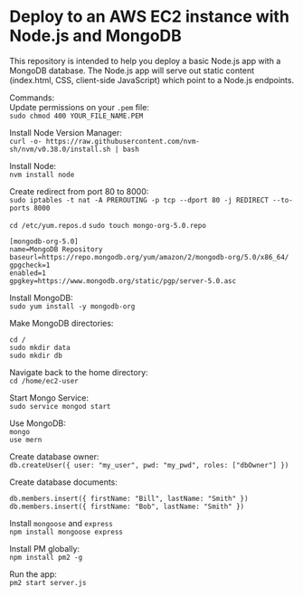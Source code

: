 # Deploy to an AWS EC2 instance with Node.js and MongoDB

This repository is intended to help you deploy a basic Node.js app with a MongoDB database.  The Node.js app will serve out static content (index.html, CSS, client-side JavaScript) which point to a Node.js endpoints.  


Commands:  
Update permissions on your `.pem` file:  
`sudo chmod 400 YOUR_FILE_NAME.PEM`  

Install Node Version Manager:  
`curl -o- https://raw.githubusercontent.com/nvm-sh/nvm/v0.38.0/install.sh | bash` 

Install Node:  
`nvm install node` 

Create redirect from port 80 to 8000:  
`sudo iptables -t nat -A PREROUTING -p tcp --dport 80 -j REDIRECT --to-ports 8000`  

`cd /etc/yum.repos.d` 
`sudo touch mongo-org-5.0.repo`  


```
[mongodb-org-5.0]
name=MongoDB Repository
baseurl=https://repo.mongodb.org/yum/amazon/2/mongodb-org/5.0/x86_64/
gpgcheck=1
enabled=1
gpgkey=https://www.mongodb.org/static/pgp/server-5.0.asc
```  

Install MongoDB:  
`sudo yum install -y mongodb-org` 

Make MongoDB directories:  
```
cd /  
sudo mkdir data 
sudo mkdir db  
```

Navigate back to the home directory:  
`cd /home/ec2-user` 

Start Mongo Service:  
`sudo service mongod start` 

Use MongoDB:  
`mongo`  
`use mern`  

Create database owner:  
`db.createUser({ user: "my_user", pwd: "my_pwd", roles: ["dbOwner"] })`  

Create database documents:  
```
db.members.insert({ firstName: "Bill", lastName: "Smith" })
db.members.insert({ firstName: "Bob", lastName: "Smith" })
```  

Install `mongoose` and `express`  
`npm install mongoose express`

Install PM globally:  
`npm install pm2 -g` 

Run the app:  
`pm2 start server.js` 


